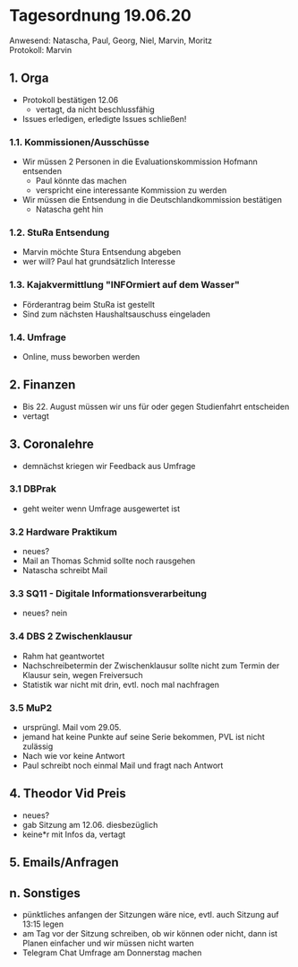 ---
---

# Tagesordnung 19.06.20

Anwesend: Natascha, Paul, Georg, Niel, Marvin, Moritz  
Protokoll: Marvin

## 1. Orga
  * Protokoll bestätigen 12.06
    * vertagt, da nicht beschlussfähig
  * Issues erledigen, erledigte Issues schließen!

### 1.1. Kommissionen/Ausschüsse
  * Wir müssen 2 Personen in die Evaluationskommission Hofmann entsenden
    * Paul könnte das machen
    * verspricht eine interessante Kommission zu werden 
  * Wir müssen die Entsendung in die Deutschlandkommission bestätigen
    * Natascha geht hin

### 1.2. StuRa Entsendung
  * Marvin möchte Stura Entsendung abgeben
  * wer will? Paul hat grundsätzlich Interesse

### 1.3. Kajakvermittlung "INFOrmiert auf dem Wasser"
  * Förderantrag beim StuRa ist gestellt
  * Sind zum nächsten Haushaltsauschuss eingeladen

### 1.4. Umfrage 
  * Online, muss beworben werden

## 2. Finanzen 
  * Bis 22. August müssen wir uns für oder gegen Studienfahrt entscheiden
  * vertagt

## 3. Coronalehre
  * demnächst kriegen wir Feedback aus Umfrage

### 3.1 DBPrak
  * geht weiter wenn Umfrage ausgewertet ist

### 3.2 Hardware Praktikum
  * neues?
  * Mail an Thomas Schmid sollte noch rausgehen
  * Natascha schreibt Mail

### 3.3 SQ11 - Digitale Informationsverarbeitung
  * neues? nein

### 3.4 DBS 2 Zwischenklausur
  * Rahm hat geantwortet
  * Nachschreibetermin der Zwischenklausur sollte nicht zum Termin der Klausur sein, wegen Freiversuch 
  * Statistik war nicht mit drin, evtl. noch mal nachfragen

### 3.5 MuP2
  * ursprüngl. Mail vom 29.05.
  * jemand hat keine Punkte auf seine Serie bekommen, PVL ist nicht zulässig
  * Nach wie vor keine Antwort 
  * Paul schreibt noch einmal Mail und fragt nach Antwort

## 4. Theodor Vid Preis
  * neues?
  * gab Sitzung am 12.06. diesbezüglich
  * keine\*r mit Infos da, vertagt

## 5. Emails/Anfragen

## n. Sonstiges
  * pünktliches anfangen der Sitzungen wäre nice, evtl. auch Sitzung auf 13:15 legen
  * am Tag vor der Sitzung schreiben, ob wir können oder nicht, dann ist Planen einfacher und wir müssen nicht warten
  * Telegram Chat Umfrage am Donnerstag machen